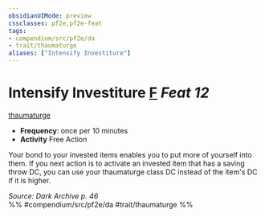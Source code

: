 ```yaml
---
obsidianUIMode: preview
cssclasses: pf2e,pf2e-feat
tags:
- compendium/src/pf2e/da
- trait/thaumaturge
aliases: ["Intensify Investiture"]
---
```

# Intensify Investiture  [F](rules/core-rulebook/chapter-9-playing-the-game.md#Actions "Free Action") *Feat 12*  
[thaumaturge](rules/traits/thaumaturge-da.md "Thaumaturge Class Trait")  

- **Frequency**: once per 10 minutes
- **Activity** Free Action

Your bond to your invested items enables you to put more of yourself into them. If you next action is to activate an invested item that has a saving throw DC, you can use your thaumaturge class DC instead of the item's DC if it is higher.

*Source: Dark Archive p. 46*  
%% #compendium/src/pf2e/da #trait/thaumaturge %%